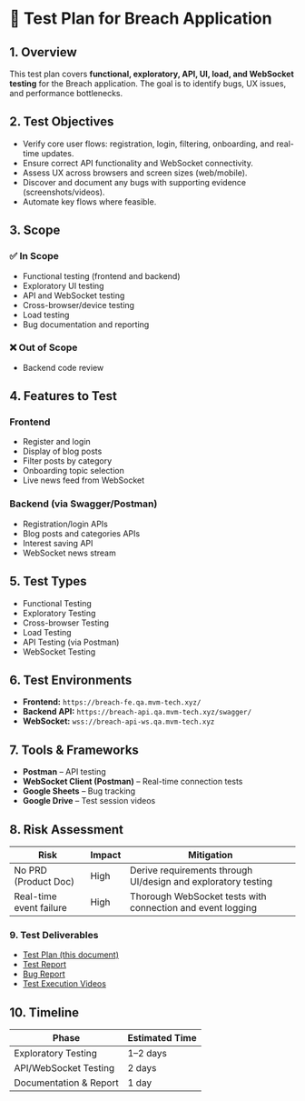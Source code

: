 # 🧪 Test Plan for Breach Application

## 1. Overview
This test plan covers **functional, exploratory, API, UI, load, and WebSocket testing** for the Breach application. The goal is to identify bugs, UX issues, and performance bottlenecks.

## 2. Test Objectives
- Verify core user flows: registration, login, filtering, onboarding, and real-time updates.
- Ensure correct API functionality and WebSocket connectivity.
- Assess UX across browsers and screen sizes (web/mobile).
- Discover and document any bugs with supporting evidence (screenshots/videos).
- Automate key flows where feasible.

## 3. Scope

### ✅ In Scope
- Functional testing (frontend and backend)
- Exploratory UI testing
- API and WebSocket testing
- Cross-browser/device testing
- Load testing
- Bug documentation and reporting

### ❌ Out of Scope
- Backend code review

## 4. Features to Test

### Frontend
- Register and login
- Display of blog posts
- Filter posts by category
- Onboarding topic selection
- Live news feed from WebSocket

### Backend (via Swagger/Postman)
- Registration/login APIs
- Blog posts and categories APIs
- Interest saving API
- WebSocket news stream

## 5. Test Types
- Functional Testing  
- Exploratory Testing  
- Cross-browser Testing  
- Load Testing  
- API Testing (via Postman)  
- WebSocket Testing  

## 6. Test Environments
- **Frontend:** `https://breach-fe.qa.mvm-tech.xyz/`  
- **Backend API:** `https://breach-api.qa.mvm-tech.xyz/swagger/`  
- **WebSocket:** `wss://breach-api-ws.qa.mvm-tech.xyz`

## 7. Tools & Frameworks
- **Postman** – API testing  
- **WebSocket Client (Postman)** – Real-time connection tests  
- **Google Sheets** – Bug tracking  
- **Google Drive** – Test session videos  

## 8. Risk Assessment

| Risk                   | Impact | Mitigation                                                  |
|------------------------|--------|--------------------------------------------------------------|
| No PRD (Product Doc)   | High   | Derive requirements through UI/design and exploratory testing |
| Real-time event failure| High   | Thorough WebSocket tests with connection and event logging   |

### 9. Test Deliverables

- [Test Plan (this document)](#)
- [Test Report](https://docs.google.com/document/d/1-22Rgb_DDprAjDOcMPzGb3BYaupV0HO26tm1NwLjHdw/edit?tab=t.0)
- [Bug Report](https://docs.google.com/spreadsheets/d/1PWOIr8a3VSpLuOjDzqtTWsXJ0ZcL1aTld5_dhFMq7Z4/edit?gid=555480705#gid=555480705)
- [Test Execution Videos](https://docs.google.com/document/d/1oNfh2xM44T57D8colIqiv6Zegwzit9Uu5suNUZI_CFc/edit?tab=t.0)
  
  
## 10. Timeline

| Phase                  | Estimated Time |
|------------------------|----------------|
| Exploratory Testing    | 1–2 days        |
| API/WebSocket Testing  | 2 days          |
| Documentation & Report | 1 day           |
